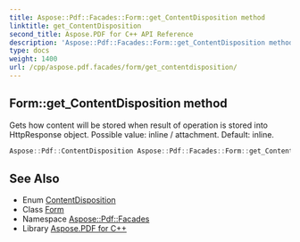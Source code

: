 ```yaml
---
title: Aspose::Pdf::Facades::Form::get_ContentDisposition method
linktitle: get_ContentDisposition
second_title: Aspose.PDF for C++ API Reference
description: 'Aspose::Pdf::Facades::Form::get_ContentDisposition method. Gets how content will be stored when result of operation is stored into HttpResponse object. Possible value: inline / attachment. Default: inline in C++.'
type: docs
weight: 1400
url: /cpp/aspose.pdf.facades/form/get_contentdisposition/
---
```

## Form::get_ContentDisposition method


Gets how content will be stored when result of operation is stored into HttpResponse object. Possible value: inline / attachment. Default: inline.

```cpp
Aspose::Pdf::ContentDisposition Aspose::Pdf::Facades::Form::get_ContentDisposition() const
```

## See Also

* Enum [ContentDisposition](../../../aspose.pdf/contentdisposition/)
* Class [Form](../)
* Namespace [Aspose::Pdf::Facades](../../)
* Library [Aspose.PDF for C++](../../../)
